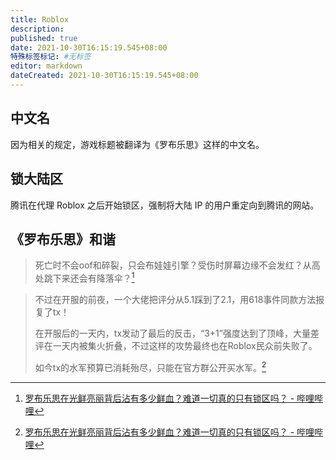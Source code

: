 ```yaml
---
title: Roblox
description:
published: true
date: 2021-10-30T16:15:19.545+08:00
特殊标签标记: #无标签
editor: markdown
dateCreated: 2021-10-30T16:15:19.545+08:00
---
```


## 中文名

因为相关的规定，游戏标题被翻译为《罗布乐思》这样的中文名。

## 锁大陆区

腾讯在代理 Roblox 之后开始锁区，强制将大陆 IP 的用户重定向到腾讯的网站。

## 《罗布乐思》和谐

> 死亡时不会oof和碎裂，只会布娃娃引擎？受伤时屏幕边缘不会发红？从高处跳下来还会有降落伞？[^cv7546743]

[^cv7546743]: [罗布乐思在光鲜亮丽背后沾有多少鲜血？难道一切真的只有锁区吗？ - 哔哩哔哩](https://www.bilibili.com/read/cv7546743)

> 不过在开服的前夜，一个大佬把评分从5.1踩到了2.1，用618事件同款方法报复了tx！
>
> 在开服后的一天内，tx发动了最后的反击，“3+1”强度达到了顶峰，大量差评在一天内被集火折叠，不过这样的攻势最终也在Roblox民众前失败了。
>
> 如今tx的水军预算已消耗殆尽，只能在官方群公开买水军。[^cv7546743]
